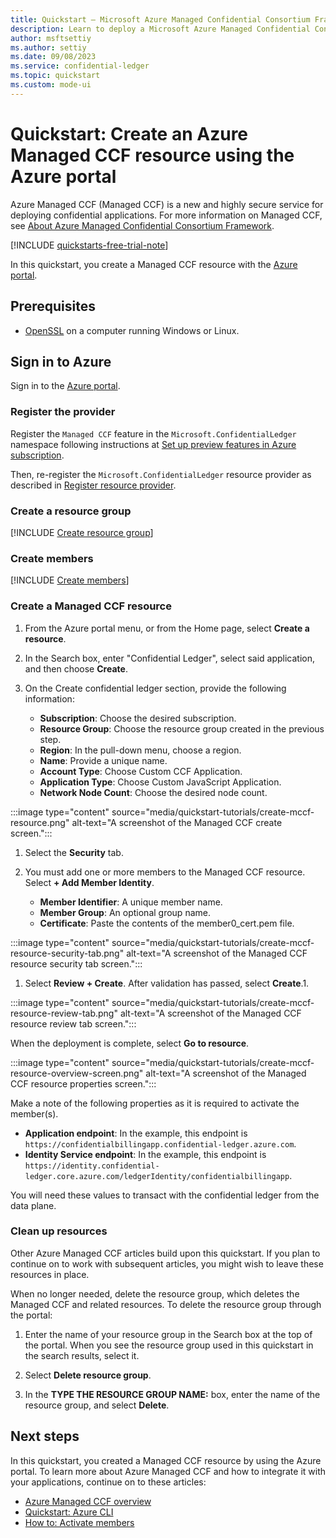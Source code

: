 ```yaml
---
title: Quickstart – Microsoft Azure Managed Confidential Consortium Framework with the Azure portal
description: Learn to deploy a Microsoft Azure Managed Confidential Consortium Framework resource through the Azure portal
author: msftsettiy
ms.author: settiy
ms.date: 09/08/2023
ms.service: confidential-ledger
ms.topic: quickstart
ms.custom: mode-ui
---
```


# Quickstart: Create an Azure Managed CCF resource using the Azure portal

Azure Managed CCF (Managed CCF) is a new and highly secure service for deploying confidential applications. For more information on Managed CCF, see [About Azure Managed Confidential Consortium Framework](overview.md).

[!INCLUDE [quickstarts-free-trial-note](~/reusable-content/ce-skilling/azure/includes/quickstarts-free-trial-note.md)]

In this quickstart, you create a Managed CCF resource with the [Azure portal](https://portal.azure.com).

## Prerequisites

- [OpenSSL](https://www.openssl.org/) on a computer running Windows or Linux.

## Sign in to Azure

Sign in to the [Azure portal](https://portal.azure.com).

### Register the provider

Register the `Managed CCF` feature in the `Microsoft.ConfidentialLedger` namespace following instructions at [Set up preview features in Azure subscription](../azure-resource-manager/management/preview-features.md).

Then, re-register the `Microsoft.ConfidentialLedger` resource provider as described in [Register resource provider](../azure-resource-manager/management/resource-providers-and-types.md).

### Create a resource group

[!INCLUDE [Create resource group](./includes/powershell-resource-group-create.md)]

### Create members

[!INCLUDE [Create members](includes/create-member.md)]

### Create a Managed CCF resource

1. From the Azure portal menu, or from the Home page, select **Create a resource**.

2. In the Search box, enter "Confidential Ledger", select said application, and then choose **Create**.

1. On the Create confidential ledger section, provide the following information:
    - **Subscription**: Choose the desired subscription.
    - **Resource Group**: Choose the resource group created in the previous step.
    - **Region**: In the pull-down menu, choose a region.
    - **Name**: Provide a unique name.
    - **Account Type**: Choose Custom CCF Application.
    - **Application Type**: Choose Custom JavaScript Application.
    - **Network Node Count**: Choose the desired node count.

:::image type="content" source="media/quickstart-tutorials/create-mccf-resource.png" alt-text="A screenshot of the Managed CCF create screen.":::

1. Select the **Security** tab.

1. You must add one or more members to the Managed CCF resource. Select **+ Add Member Identity**.
    - **Member Identifier**: A unique member name.
    - **Member Group**: An optional group name.
    - **Certificate**: Paste the contents of the member0_cert.pem file.

:::image type="content" source="media/quickstart-tutorials/create-mccf-resource-security-tab.png" alt-text="A screenshot of the Managed CCF resource security tab screen.":::

1. Select **Review + Create**. After validation has passed, select **Create**.1.

:::image type="content" source="media/quickstart-tutorials/create-mccf-resource-review-tab.png" alt-text="A screenshot of the Managed CCF resource review tab screen.":::

When the deployment is complete, select **Go to resource**.

:::image type="content" source="media/quickstart-tutorials/create-mccf-resource-overview-screen.png" alt-text="A screenshot of the Managed CCF resource properties screen.":::

Make a note of the following properties as it is required to activate the member(s).

- **Application endpoint**: In the example, this endpoint is `https://confidentialbillingapp.confidential-ledger.azure.com`.
- **Identity Service endpoint**: In the example, this endpoint is `https://identity.confidential-ledger.core.azure.com/ledgerIdentity/confidentialbillingapp`.

You will need these values to transact with the confidential ledger from the data plane.

### Clean up resources

Other Azure Managed CCF articles build upon this quickstart. If you plan to continue on to work with subsequent articles, you might wish to leave these resources in place.

When no longer needed, delete the resource group, which deletes the Managed CCF and related resources. To delete the resource group through the portal:

1. Enter the name of your resource group in the Search box at the top of the portal. When you see the resource group used in this quickstart in the search results, select it.

1. Select **Delete resource group**.

1. In the **TYPE THE RESOURCE GROUP NAME:** box, enter the name of the resource group, and select **Delete**.

## Next steps

In this quickstart, you created a Managed CCF resource by using the Azure portal. To learn more about Azure Managed CCF and how to integrate it with your applications, continue on to these articles:

- [Azure Managed CCF overview](overview.md)
- [Quickstart: Azure CLI](quickstart-cli.md)
- [How to: Activate members](how-to-activate-members.md)
